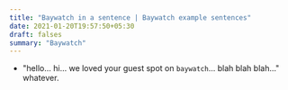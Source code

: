 ```yaml
---
title: "Baywatch in a sentence | Baywatch example sentences"
date: 2021-01-20T19:57:50+05:30
draft: falses
summary: "Baywatch"
---
```

- "hello... hi... we loved your guest spot on `baywatch`... blah blah blah..." whatever.
                 
